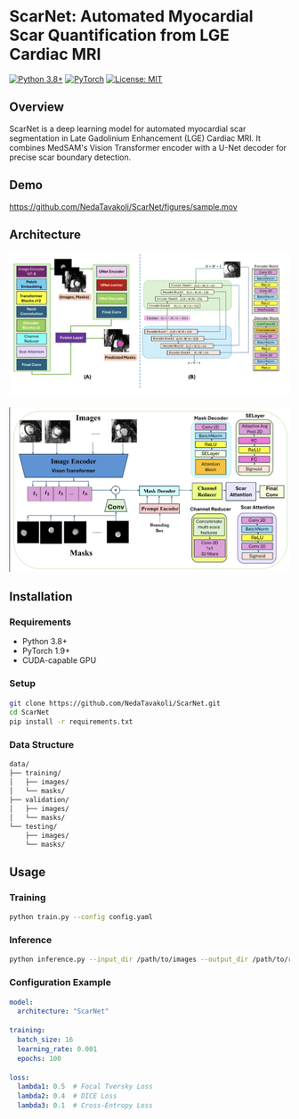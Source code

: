 # ScarNet: Automated Myocardial Scar Quantification from LGE Cardiac MRI

[![Python 3.8+](https://img.shields.io/badge/python-3.8+-blue.svg)](https://www.python.org/downloads/) [![PyTorch](https://img.shields.io/badge/PyTorch-1.9+-orange.svg)](https://pytorch.org/) [![License: MIT](https://img.shields.io/badge/License-MIT-yellow.svg)](https://opensource.org/licenses/MIT)

## Overview
ScarNet is a deep learning model for automated myocardial scar segmentation in Late Gadolinium Enhancement (LGE) Cardiac MRI. It combines MedSAM's Vision Transformer encoder with a U-Net decoder for precise scar boundary detection.

## Demo
https://github.com/NedaTavakoli/ScarNet/figures/sample.mov

## Architecture
![ScarNet Architecture](figures/Fig1.png)

![Detailed Architecture](figures/Fig2.png)

## Installation

### Requirements
- Python 3.8+
- PyTorch 1.9+
- CUDA-capable GPU

### Setup
```bash
git clone https://github.com/NedaTavakoli/ScarNet.git
cd ScarNet
pip install -r requirements.txt
```

### Data Structure
```
data/
├── training/
│   ├── images/
│   └── masks/
├── validation/
│   ├── images/
│   └── masks/
└── testing/
    ├── images/
    └── masks/
```

## Usage

### Training
```bash
python train.py --config config.yaml
```

### Inference
```bash
python inference.py --input_dir /path/to/images --output_dir /path/to/results
```

### Configuration Example
```yaml
model:
  architecture: "ScarNet"
  
training:
  batch_size: 16
  learning_rate: 0.001
  epochs: 100
  
loss:
  lambda1: 0.5  # Focal Tversky Loss
  lambda2: 0.4  # DICE Loss  
  lambda3: 0.1  # Cross-Entropy Loss
```